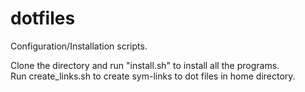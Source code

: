 # dotfiles
Configuration/Installation scripts.

Clone the directory and run "install.sh" to install all the programs. \
Run create_links.sh to create sym-links to dot files in home directory.
